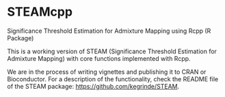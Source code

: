 # STEAMcpp

Significance Threshold Estimation for Admixture Mapping using Rcpp (R Package)

This is a working version of STEAM (Significance Threshold Estimation for Admixture Mapping) with core functions implemented with Rcpp.

We are in the process of writing vignettes and publishing it to CRAN or Bioconductor. For a description of the functionality, check the README file of the STEAM package: https://github.com/kegrinde/STEAM.
